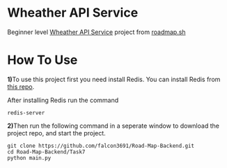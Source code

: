 <h1>Wheather API Service</h1>
Beginner level <a href="https://roadmap.sh/projects/weather-api-wrapper-service">Wheather API Service</a> project from <a href="https://roadmap.sh/backend/projects">roadmap.sh</a><br>
<h1>How To Use</h1> 
<p><b>1)</b>To use this project first you need install Redis. You can install Redis from <a href="https://github.com/tporadowski/redis/releases">this repo</a>.</p>
<p>After installing Redis run the command <pre><code>redis-server</code></pre></p>
<p><b>2)</b>Then run the following command in a seperate window to download the project repo, and start the project.</p>
<pre><code>git clone https://github.com/falcon3691/Road-Map-Backend.git
cd Road-Map-Backend/Task7
python main.py</code></pre>
